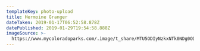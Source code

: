 ```yaml
---
templateKey: photo-upload
title: Hermoine Granger
dateTaken: 2019-01-17T06:52:58.878Z
datePublished: 2019-01-29T19:54:58.888Z
imageSource: >-
  https://www.mycoloradoparks.com/.image/t_share/MTU5ODIyNzkxNTk0NDg0ODkz/elk-rm-morainepark_erikstensland_940.jpg
---
```


